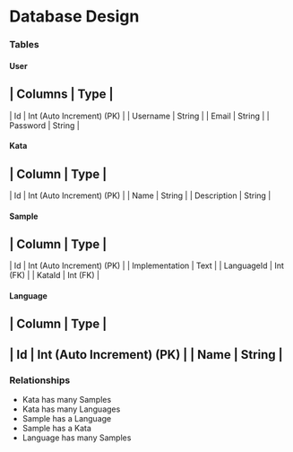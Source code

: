 # Database Design

### Tables

#### User

| Columns | Type |
------------------
| Id | Int (Auto Increment) (PK) |
| Username | String |
| Email | String |
| Password | String |

#### Kata

| Column | Type |
------------------
| Id | Int (Auto Increment) (PK) |
| Name | String |
| Description | String |

#### Sample

| Column | Type |
------------------
| Id | Int (Auto Increment) (PK) |
| Implementation | Text |
| LanguageId | Int (FK) |
| KataId | Int (FK) |

#### Language

| Column | Type |
------------------
| Id | Int (Auto Increment) (PK) |
| Name | String |
-----------------

### Relationships

- Kata has many Samples
- Kata has many Languages
- Sample has a Language
- Sample has a Kata
- Language has many Samples
 


